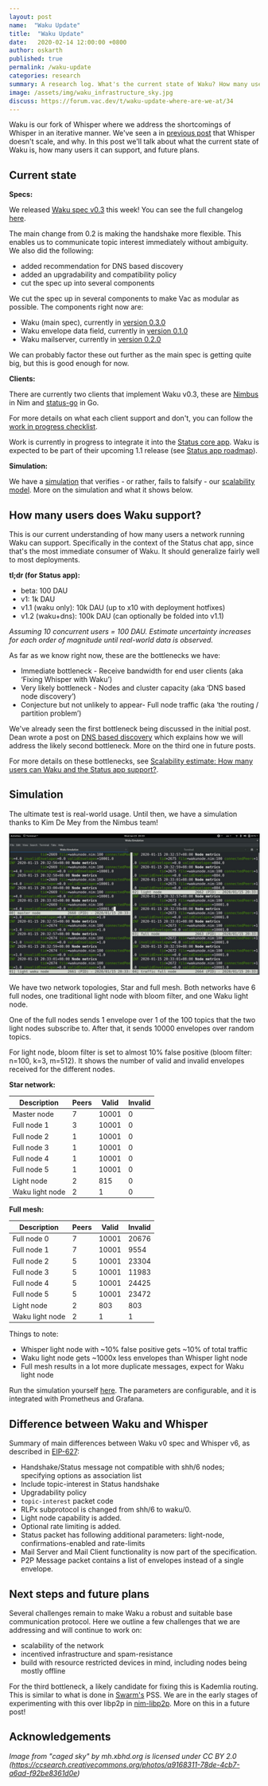 ```yaml
---
layout: post
name:  "Waku Update"
title:  "Waku Update"
date:   2020-02-14 12:00:00 +0800
author: oskarth
published: true
permalink: /waku-update
categories: research
summary: A research log. What's the current state of Waku? How many users does it support? What are the bottlenecks? What's next?
image: /assets/img/waku_infrastructure_sky.jpg
discuss: https://forum.vac.dev/t/waku-update-where-are-we-at/34
---
```


Waku is our fork of Whisper where we address the shortcomings of Whisper in an iterative manner. We've seen a in [previous post](https://vac.dev/fixing-whisper-with-waku) that Whisper doesn't scale, and why. In this post we'll talk about what the current state of Waku is, how many users it can support, and future plans. 

## Current state

**Specs:**

We released [Waku spec v0.3](https://specs.vac.dev/specs/waku/waku.html) this week! You can see the full changelog [here](https://specs.vac.dev/specs/waku/waku.html#changelog).

The main change from 0.2 is making the handshake more flexible. This enables us to communicate topic interest immediately without ambiguity. We also did the following:

- added recommendation for DNS based discovery
- added an upgradability and compatibility policy
- cut the spec up into several components

We cut the spec up in several components to make Vac as modular as possible. The components right now are:

- Waku (main spec), currently in [version 0.3.0](https://specs.vac.dev/specs/waku/waku.html)
- Waku envelope data field, currently in [version 0.1.0](https://specs.vac.dev/specs/waku/envelope-data-format.html)
- Waku mailserver, currently in [version 0.2.0](https://specs.vac.dev/specs/waku/mailserver.html)

We can probably factor these out further as the main spec is getting quite big, but this is good enough for now.

**Clients:**

There are currently two clients that implement Waku v0.3, these are [Nimbus](https://github.com/status-im/nimbus/tree/master/waku) in Nim and [status-go](https://github.com/status-im/status-go) in Go.

For more details on what each client support and don't, you can follow the [work in progress checklist](https://github.com/vacp2p/pm/issues/7).

Work is currently in progress to integrate it into the [Status core app](https://github.com/status-im/status-react/pull/9949). Waku is expected to be part of their upcoming 1.1 release (see [Status app roadmap](https://trello.com/b/DkxQd1ww/status-app-roadmap)).

**Simulation:**

We have a [simulation](https://github.com/status-im/nimbus/tree/master/waku#testing-waku-protocol) that verifies - or rather, fails to falsify - our [scalability model](https://vac.dev/fixing-whisper-with-waku). More on the simulation and what it shows below.

## How many users does Waku support?

This is our current understanding of how many users a network running Waku can support. Specifically in the context of the Status chat app, since that's the most immediate consumer of Waku. It should generalize fairly well to most deployments.

**tl;dr (for Status app):**
- beta: 100 DAU
- v1: 1k DAU
- v1.1 (waku only): 10k DAU (up to x10 with deployment hotfixes)
- v1.2 (waku+dns): 100k DAU (can optionally be folded into v1.1)

*Assuming 10 concurrent users = 100 DAU. Estimate uncertainty increases for each order of magnitude until real-world data is observed.*

As far as we know right now, these are the bottlenecks we have:

- Immediate bottleneck - Receive bandwidth for end user clients (aka ‘Fixing Whisper with Waku’)
- Very likely bottleneck - Nodes and cluster capacity (aka ‘DNS based node discovery’)
- Conjecture but not unlikely to appear- Full node traffic (aka ‘the routing / partition problem’)

We've already seen the first bottleneck being discussed in the initial post. Dean wrote a post on [DNS based discovery](https://vac.dev/dns-based-discovery) which explains how we will address the likely second bottleneck. More on the third one in future posts.

For more details on these bottlenecks, see [Scalability estimate: How many users can Waku and the Status app support?](https://discuss.status.im/t/scalability-estimate-how-many-users-can-waku-and-the-status-app-support/1514).

## Simulation

The ultimate test is real-world usage. Until then, we have a simulation thanks to Kim De Mey from the Nimbus team!

![](assets/img/waku_simulation.jpeg)

We have two network topologies, Star and full mesh. Both networks have 6 full nodes, one traditional light node with bloom filter, and one Waku light node.

One of the full nodes sends 1 envelope over 1 of the 100 topics that the two light nodes subscribe to. After that, it sends 10000 envelopes over random topics.

For light node, bloom filter is set to almost 10% false positive (bloom filter: n=100, k=3, m=512). It shows the number of valid and invalid envelopes received for the different nodes.

**Star network:**

| Description     | Peers | Valid | Invalid |
|-----------------|-------|-------|---------|
| Master node     |     7 | 10001 |       0 |
| Full node 1     |     3 | 10001 |       0 |
| Full node 2     |     1 | 10001 |       0 |
| Full node 3     |     1 | 10001 |       0 |
| Full node 4     |     1 | 10001 |       0 |
| Full node 5     |     1 | 10001 |       0 |
| Light node      |     2 |   815 |       0 |
| Waku light node |     2 |     1 |       0 |

**Full mesh:**

| Description     | Peers | Valid | Invalid |
|-----------------|-------|-------|---------|
| Full node 0     |     7 | 10001 |   20676 |
| Full node 1     |     7 | 10001 |    9554 |
| Full node 2     |     5 | 10001 |   23304 |
| Full node 3     |     5 | 10001 |   11983 |
| Full node 4     |     5 | 10001 |   24425 |
| Full node 5     |     5 | 10001 |   23472 |
| Light node      |     2 |   803 |     803 |
| Waku light node |     2 |     1 |       1 |

Things to note:
- Whisper light node with ~10% false positive gets ~10% of total traffic
- Waku light node gets ~1000x less envelopes than Whisper light node
- Full mesh results in a lot more duplicate messages, expect for Waku light node

Run the simulation yourself [here](https://github.com/status-im/nimbus/tree/master/waku#testing-waku-protocol). The parameters are configurable, and it is integrated with Prometheus and Grafana.

## Difference between Waku and Whisper

Summary of main differences between Waku v0 spec and Whisper v6, as described in [EIP-627](https://eips.ethereum.org/EIPS/eip-627):

- Handshake/Status message not compatible with shh/6 nodes; specifying options as association list
- Include topic-interest in Status handshake
- Upgradability policy
- `topic-interest` packet code
- RLPx subprotocol is changed from shh/6 to waku/0.
- Light node capability is added.
- Optional rate limiting is added.
- Status packet has following additional parameters: light-node, confirmations-enabled and rate-limits
- Mail Server and Mail Client functionality is now part of the specification.
- P2P Message packet contains a list of envelopes instead of a single envelope.

## Next steps and future plans

Several challenges remain to make Waku a robust and suitable base
communication protocol. Here we outline a few challenges that we are addressing and will continue to work on:

- scalability of the network
- incentived infrastructure and spam-resistance
- build with resource restricted devices in mind, including nodes being mostly offline

For the third bottleneck, a likely candidate for fixing this is Kademlia routing. This is similar to what is done in [Swarm's](https://swarm.ethereum.org/]) PSS. We are in the early stages of experimenting with this over libp2p in [nim-libp2p](https://github.com/status-im/nim-libp2p). More on this in a future post!

## Acknowledgements

*Image from "caged sky" by mh.xbhd.org is licensed under CC BY 2.0 (https://ccsearch.creativecommons.org/photos/a9168311-78de-4cb7-a6ad-f92be8361d0e)*
